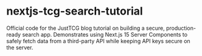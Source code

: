 # nextjs-tcg-search-tutorial
Official code for the JustTCG blog tutorial on building a secure, production-ready search app. Demonstrates using Next.js 15 Server Components to safely fetch data from a third-party API while keeping API keys secure on the server.
